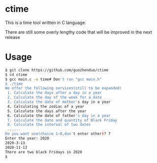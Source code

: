 # ctime
This is a time tool written in C language.

There are still some overly lengthy code that will be improved in the next release

# Usage
```bash
$ git clone https://github.com/guozhenduo/ctime
$ cd ctime
$ gcc main.c -o time# Don't run "gcc main.h"
$ ./time
We offer the following services(still to be expanded)
 1. Calculate the days after a day in a year
 2. Calculate the day of the week for a date
 3. Calculate the date of mother's day in a year
 4. Calculating the zodiac of a year
 5. Calculate the days after the year
 6. Calculate the date of father's day in a year
 7. Calculate the date and quantity of Black Friday
 8. Calculate the interval of two dates
 ......
Do you want use(choice 1~8,don't enter other)? 7
Enter the year: 2020
2020-3-13
2020-11-13
There are two black Fridays in 2020
$ 
```
